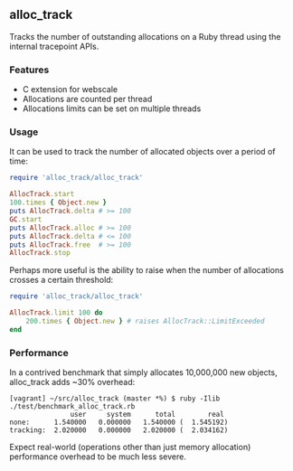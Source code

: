 ## alloc_track

Tracks the number of outstanding allocations on a Ruby thread using the internal tracepoint APIs.

### Features

- C extension for webscale
- Allocations are counted per thread
- Allocations limits can be set on multiple threads

### Usage

It can be used to track the number of allocated objects over a period of time:

```ruby
require 'alloc_track/alloc_track'

AllocTrack.start
100.times { Object.new }
puts AllocTrack.delta # >= 100
GC.start
puts AllocTrack.alloc # >= 100
puts AllocTrack.delta # <= 100
puts AllocTrack.free  # >= 100
AllocTrack.stop
```

Perhaps more useful is the ability to raise when the number of allocations crosses a certain threshold:
```ruby
require 'alloc_track/alloc_track'

AllocTrack.limit 100 do
	200.times { Object.new } # raises AllocTrack::LimitExceeded
end
```

### Performance

In a contrived benchmark that simply allocates 10,000,000 new objects, alloc_track adds ~30% overhead:

```
[vagrant] ~/src/alloc_track (master *%) $ ruby -Ilib ./test/benchmark_alloc_track.rb
               user     system      total        real
none:      1.540000   0.000000   1.540000 (  1.545192)
tracking:  2.020000   0.000000   2.020000 (  2.034162)
```

Expect real-world (operations other than just memory allocation) performance overhead to be much less severe.
